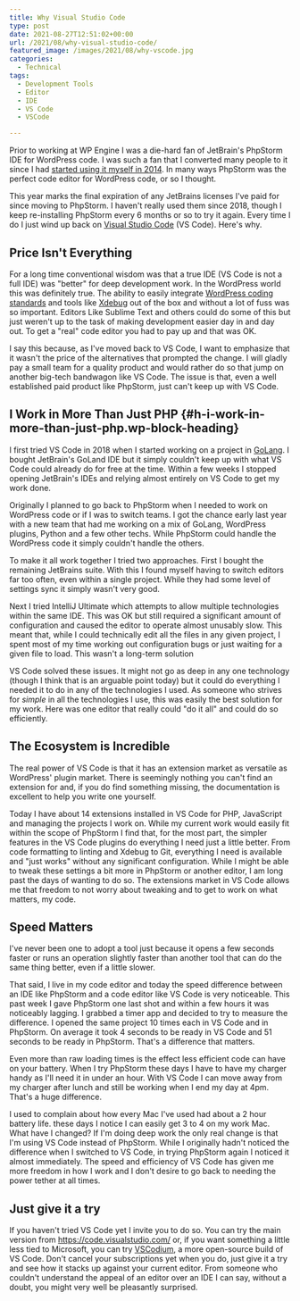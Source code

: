 ```yaml
---
title: Why Visual Studio Code
type: post
date: 2021-08-27T12:51:02+00:00
url: /2021/08/why-visual-studio-code/
featured_image: /images/2021/08/why-vscode.jpg
categories:
  - Technical
tags:
  - Development Tools
  - Editor
  - IDE
  - VS Code
  - VSCode

---
```

Prior to working at WP Engine I was a die-hard fan of JetBrain's PhpStorm IDE for WordPress code. I was such a fan that I converted many people to it since I had [started using it myself in 2014][1]. In many ways PhpStorm was the perfect code editor for WordPress code, or so I thought.

This year marks the final expiration of any JetBrains licenses I've paid for since moving to PhpStorm. I haven't really used them since 2018, though I keep re-installing PhpStorm every 6 months or so to try it again. Every time I do I just wind up back on [Visual Studio Code][2] (VS Code). Here's why.
## Price Isn't Everything

For a long time conventional wisdom was that a true IDE (VS Code is not a full IDE) was "better" for deep development work. In the WordPress world this was definitely true. The ability to easily integrate [WordPress coding standards][3] and tools like [Xdebug][4] out of the box and without a lot of fuss was so important. Editors Like Sublime Text and others could do some of this but just weren't up to the task of making development easier day in and day out. To get a "real" code editor you had to pay up and that was OK.

I say this because, as I've moved back to VS Code, I want to emphasize that it wasn't the price of the alternatives that prompted the change. I will gladly pay a small team for a quality product and would rather do so that jump on another big-tech bandwagon like VS Code. The issue is that, even a well established paid product like PhpStorm, just can't keep up with VS Code.

## I Work in More Than Just PHP {#h-i-work-in-more-than-just-php.wp-block-heading}

I first tried VS Code in 2018 when I started working on a project in [GoLang][5]. I bought JetBrain's GoLand IDE but it simply couldn't keep up with what VS Code could already do for free at the time. Within a few weeks I stopped opening JetBrain's IDEs and relying almost entirely on VS Code to get my work done.

Originally I planned to go back to PhpStorm when I needed to work on WordPress code or if I was to switch teams. I got the chance early last year with a new team that had me working on a mix of GoLang, WordPress plugins, Python and a few other techs. While PhpStorm could handle the WordPress code it simply couldn't handle the others.

To make it all work together I tried two approaches. First I bought the remaining JetBrains suite. With this I found myself having to switch editors far too often, even within a single project. While they had some level of settings sync it simply wasn't very good.

Next I tried IntelliJ Ultimate which attempts to allow multiple technologies within the same IDE. This was OK but still required a significant amount of configuration and caused the editor to operate almost unusably slow. This meant that, while I could technically edit all the files in any given project, I spent most of my time working out configuration bugs or just waiting for a given file to load. This wasn't a long-term solution

VS Code solved these issues. It might not go as deep in any one technology (though I think that is an arguable point today) but it could do everything I needed it to do in any of the technologies I used. As someone who strives for _simple_ in all the technologies I use, this was easily the best solution for my work. Here was one editor that really could "do it all" and could do so efficiently.

## The Ecosystem is Incredible

The real power of VS Code is that it has an extension market as versatile as WordPress' plugin market. There is seemingly nothing you can't find an extension for and, if you do find something missing, the documentation is excellent to help you write one yourself.

Today I have about 14 extensions installed in VS Code for PHP, JavaScript and managing the projects I work on. While my current work would easily fit within the scope of PhpStorm I find that, for the most part, the simpler features in the VS Code plugins do everything I need just a little better. From code formatting to linting and Xdebug to Git, everything I need is available and "just works" without any significant configuration. While I might be able to tweak these settings a bit more in PhpStorm or another editor, I am long past the days of wanting to do so. The extensions market in VS Code allows me that freedom to not worry about tweaking and to get to work on what matters, my code.

## Speed Matters

I've never been one to adopt a tool just because it opens a few seconds faster or runs an operation slightly faster than another tool that can do the same thing better, even if a little slower.

That said, I live in my code editor and today the speed difference between an IDE like PhpStorm and a code editor like VS Code is very noticeable. This past week I gave PhpStorm one last shot and within a few hours it was noticeably lagging. I grabbed a timer app and decided to try to measure the difference. I opened the same project 10 times each in VS Code and in PhpStorm. On average it took 4 seconds to be ready in VS Code and 51 seconds to be ready in PhpStorm. That's a difference that matters.

Even more than raw loading times is the effect less efficient code can have on your battery. When I try PhpStorm these days I have to have my charger handy as I'll need it in under an hour. With VS Code I can move away from my charger after lunch and still be working when I end my day at 4pm. That's a huge difference.

I used to complain about how every Mac I've used had about a 2 hour battery life. these days I notice I can easily get 3 to 4 on my work Mac. What have I changed? If I'm doing deep work the only real change is that I'm using VS Code instead of PhpStorm. While I originally hadn't noticed the difference when I switched to VS Code, in trying PhpStorm again I noticed it almost immediately. The speed and efficiency of VS Code has given me more freedom in how I work and I don't desire to go back to needing the power tether at all times.

## Just give it a try

If you haven't tried VS Code yet I invite you to do so. You can try the main version from <https://code.visualstudio.com/> or, if you want something a little less tied to Microsoft, you can try [VSCodium][6], a more open-source build of VS Code. Don't cancel your subscriptions yet when you do, just give it a try and see how it stacks up against your current editor. From someone who couldn't understand the appeal of an editor over an IDE I can say, without a doubt, you might very well be pleasantly surprised.

 [1]: /2014/05/sublime-text-to-phpstorm-why-i-switched/
 [2]: https://code.visualstudio.com/
 [3]: https://make.wordpress.org/core/handbook/best-practices/coding-standards/
 [4]: https://xdebug.org/
 [5]: https://golang.org/
 [6]: https://vscodium.com/